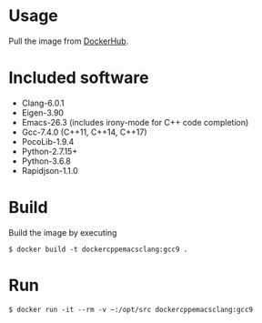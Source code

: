 # Usage

Pull the image from
[DockerHub](https://hub.docker.com/r/julitopower/dockercppdevemacsclang).

# Included software

* Clang-6.0.1
* Eigen-3.90
* Emacs-26.3 (includes irony-mode for C++ code completion)
* Gcc-7.4.0 (C++11, C++14, C++17)
* PocoLib-1.9.4
* Python-2.7.15+
* Python-3.6.8
* Rapidjson-1.1.0

# Build

Build the image by executing

```
$ docker build -t dockercppemacsclang:gcc9 .
```

# Run

```
$ docker run -it --rm -v ~:/opt/src dockercppemacsclang:gcc9
```
